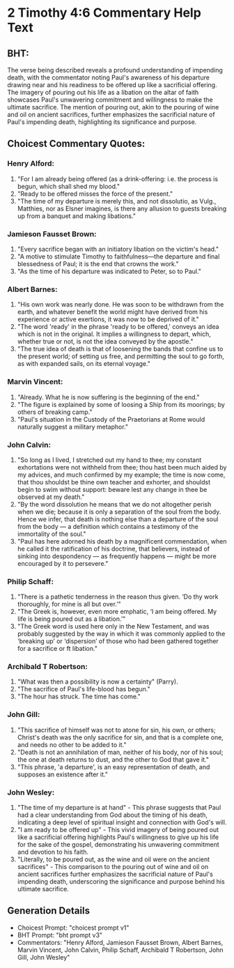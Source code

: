 # 2 Timothy 4:6 Commentary Help Text

## BHT:
The verse being described reveals a profound understanding of impending death, with the commentator noting Paul's awareness of his departure drawing near and his readiness to be offered up like a sacrificial offering. The imagery of pouring out his life as a libation on the altar of faith showcases Paul's unwavering commitment and willingness to make the ultimate sacrifice. The mention of pouring out, akin to the pouring of wine and oil on ancient sacrifices, further emphasizes the sacrificial nature of Paul's impending death, highlighting its significance and purpose.

## Choicest Commentary Quotes:
### Henry Alford:
1. "For I am already being offered (as a drink-offering: i.e. the process is begun, which shall shed my blood."
2. "Ready to be offered misses the force of the present."
3. "The time of my departure is merely this, and not dissolutio, as Vulg., Matthies, nor as Elsner imagines, is there any allusion to guests breaking up from a banquet and making libations."

### Jamieson Fausset Brown:
1. "Every sacrifice began with an initiatory libation on the victim's head." 
2. "A motive to stimulate Timothy to faithfulness—the departure and final blessedness of Paul; it is the end that crowns the work."
3. "As the time of his departure was indicated to Peter, so to Paul."

### Albert Barnes:
1. "His own work was nearly done. He was soon to be withdrawn from the earth, and whatever benefit the world might have derived from his experience or active exertions, it was now to be deprived of it."
2. "The word 'ready' in the phrase 'ready to be offered,' conveys an idea which is not in the original. It implies a willingness to depart, which, whether true or not, is not the idea conveyed by the apostle."
3. "The true idea of death is that of loosening the bands that confine us to the present world; of setting us free, and permitting the soul to go forth, as with expanded sails, on its eternal voyage."

### Marvin Vincent:
1. "Already. What he is now suffering is the beginning of the end." 
2. "The figure is explained by some of loosing a Ship from its moorings; by others of breaking camp." 
3. "Paul's situation in the Custody of the Praetorians at Rome would naturally suggest a military metaphor."

### John Calvin:
1. "So long as I lived, I stretched out my hand to thee; my constant exhortations were not withheld from thee; thou hast been much aided by my advices, and much confirmed by my example; the time is now come, that thou shouldst be thine own teacher and exhorter, and shouldst begin to swim without support: beware lest any change in thee be observed at my death."
2. "By the word dissolution he means that we do not altogether perish when we die; because it is only a separation of the soul from the body. Hence we infer, that death is nothing else than a departure of the soul from the body — a definition which contains a testimony of the immortality of the soul."
3. "Paul has here adorned his death by a magnificent commendation, when he called it the ratification of his doctrine, that believers, instead of sinking into despondency — as frequently happens — might be more encouraged by it to persevere."

### Philip Schaff:
1. "There is a pathetic tenderness in the reason thus given. ‘Do thy work thoroughly, for mine is all but over.’"
2. "The Greek is, however, even more emphatic, ‘I am being offered. My life is being poured out as a libation.’"
3. "The Greek word is used here only in the New Testament, and was probably suggested by the way in which it was commonly applied to the ‘breaking up’ or ‘dispersion’ of those who had been gathered together for a sacrifice or ft libation."

### Archibald T Robertson:
1. "What was then a possibility is now a certainty" (Parry).
2. "The sacrifice of Paul's life-blood has begun."
3. "The hour has struck. The time has come."

### John Gill:
1. "This sacrifice of himself was not to atone for sin, his own, or others; Christ's death was the only sacrifice for sin, and that is a complete one, and needs no other to be added to it."
2. "Death is not an annihilation of man, neither of his body, nor of his soul; the one at death returns to dust, and the other to God that gave it."
3. "This phrase, 'a departure', is an easy representation of death, and supposes an existence after it."

### John Wesley:
1. "The time of my departure is at hand" - This phrase suggests that Paul had a clear understanding from God about the timing of his death, indicating a deep level of spiritual insight and connection with God's will.
2. "I am ready to be offered up" - This vivid imagery of being poured out like a sacrificial offering highlights Paul's willingness to give up his life for the sake of the gospel, demonstrating his unwavering commitment and devotion to his faith.
3. "Literally, to be poured out, as the wine and oil were on the ancient sacrifices" - This comparison to the pouring out of wine and oil on ancient sacrifices further emphasizes the sacrificial nature of Paul's impending death, underscoring the significance and purpose behind his ultimate sacrifice.


## Generation Details
- Choicest Prompt: "choicest prompt v1"
- BHT Prompt: "bht prompt v3"
- Commentators: "Henry Alford, Jamieson Fausset Brown, Albert Barnes, Marvin Vincent, John Calvin, Philip Schaff, Archibald T Robertson, John Gill, John Wesley"
